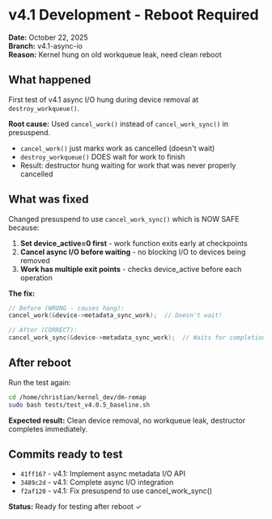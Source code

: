 # v4.1 Development - Reboot Required

**Date:** October 22, 2025  
**Branch:** v4.1-async-io  
**Reason:** Kernel hung on old workqueue leak, need clean reboot

## What happened

First test of v4.1 async I/O hung during device removal at `destroy_workqueue()`.

**Root cause:** Used `cancel_work()` instead of `cancel_work_sync()` in presuspend.
- `cancel_work()` just marks work as cancelled (doesn't wait)
- `destroy_workqueue()` DOES wait for work to finish
- Result: destructor hung waiting for work that was never properly cancelled

## What was fixed

Changed presuspend to use `cancel_work_sync()` which is NOW SAFE because:

1. **Set device_active=0 first** - work function exits early at checkpoints
2. **Cancel async I/O before waiting** - no blocking I/O to devices being removed  
3. **Work has multiple exit points** - checks device_active before each operation

**The fix:**
```c
// Before (WRONG - causes hang):
cancel_work(&device->metadata_sync_work);  // Doesn't wait!

// After (CORRECT):
cancel_work_sync(&device->metadata_sync_work);  // Waits for completion
```

## After reboot

Run the test again:
```bash
cd /home/christian/kernel_dev/dm-remap
sudo bash tests/test_v4.0.5_baseline.sh
```

**Expected result:** Clean device removal, no workqueue leak, destructor completes immediately.

## Commits ready to test

- `41ff167` - v4.1: Implement async metadata I/O API
- `3489c2d` - v4.1: Complete async I/O integration  
- `f2af120` - v4.1: Fix presuspend to use cancel_work_sync()

**Status:** Ready for testing after reboot ✓
